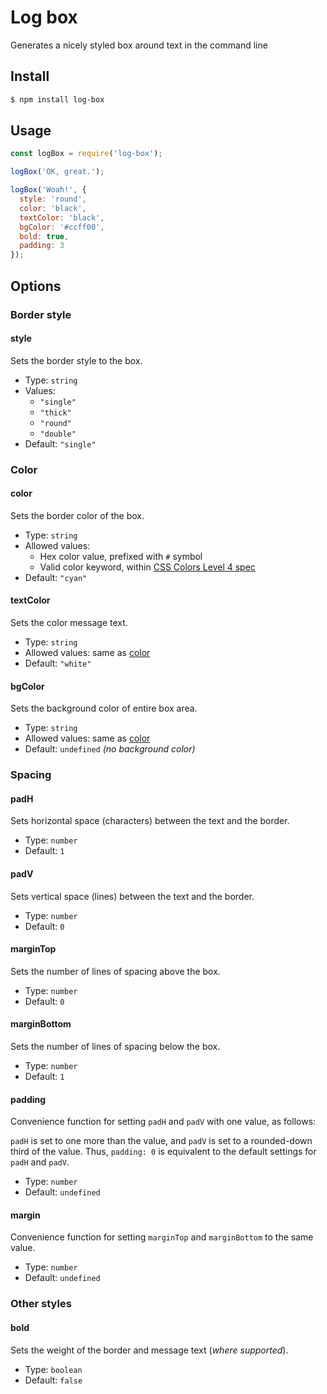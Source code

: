 # Log box
Generates a nicely styled box around text in the command line

## Install

```bash
$ npm install log-box
```

## Usage

```js
const logBox = require('log-box');

logBox('OK, great.');

logBox('Woah!', {
  style: 'round',
  color: 'black',
  textColor: 'black',
  bgColor: '#ccff00',
  bold: true,
  padding: 3
});

```

## Options

### Border style

#### style
Sets the border style to the box.

- Type: `string`
- Values:
    - `"single"`
    - `"thick"`
    - `"round"`
    - `"double"`
- Default: `"single"`


### Color

#### color
Sets the border color of the box.

- Type: `string`
- Allowed values:
    - Hex color value, prefixed with `#` symbol
    - Valid color keyword, within [CSS Colors Level 4 spec](https://drafts.csswg.org/css-color/#named-colors)
- Default: `"cyan"`

#### textColor
Sets the color message text.

- Type: `string`
- Allowed values: same as [color](#color)
- Default: `"white"`

#### bgColor
Sets the background color of entire box area.

- Type: `string`
- Allowed values: same as [color](#color)
- Default: `undefined` *(no background color)*


### Spacing

#### padH
Sets horizontal space (characters) between the text and the border.

- Type: `number`
- Default: `1`

#### padV
Sets vertical space (lines) between the text and the border.

- Type: `number`
- Default: `0`

#### marginTop
Sets the number of lines of spacing above the box.

- Type: `number`
- Default: `0`

#### marginBottom
Sets the number of lines of spacing below the box.

- Type: `number`
- Default: `1`

#### padding
Convenience function for setting `padH` and `padV` with one value, as follows:

`padH` is set to one more than the value, and `padV` is set to a rounded-down third of the value. Thus, `padding: 0` is equivalent to the default settings for `padH` and `padV`.

- Type: `number`
- Default: `undefined`

#### margin
Convenience function for setting `marginTop` and `marginBottom` to the same value.

- Type: `number`
- Default: `undefined`


### Other styles

#### bold
Sets the weight of the border and message text (_where supported_).

- Type: `boolean`
- Default: `false`
